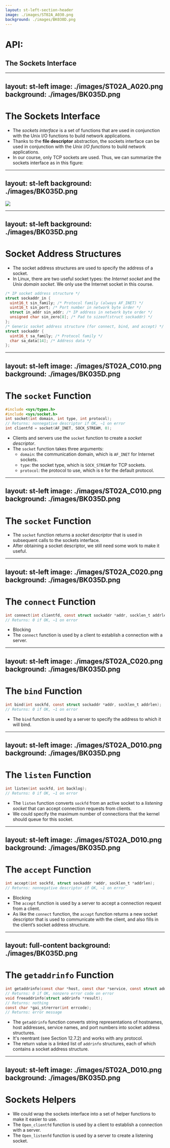 ```yaml
---
layout: st-left-section-header
image: ./images/ST02A_A030.png
background: ./images/BK030D.png
---
```


# API:
## The Sockets Interface

---
layout: st-left
image: ./images/ST02A_A020.png
background: ./images/BK035D.png
---

# The Sockets Interface

- The *sockets interface* is a set of functions that are used in conjunction with the Unix
I/O functions to build network applications.
- Thanks to the **file descriptor** abstraction, the sockets interface can be used in conjunction with the *Unix I/O functions* to build network applications.
- In our course, only TCP sockets are used. Thus, we can summarize the sockets interface as in this figure:

---
layout: st-left
background: ./images/BK035D.png
---

<img src="./images/f11.12.png" class="h-full">

---
layout: st-left
background: ./images/BK035D.png
---

# Socket Address Structures

- The socket address structures are used to specify the address of a socket.
- In Linux, there are two useful socket types: the *Internet socket* and the *Unix domain socket*. We only use the Internet socket in this course.

```c
/* IP socket address structure */
struct sockaddr_in {
  uint16_t sin_family; /* Protocol family (always AF_INET) */
  uint16_t sin_port; /* Port number in network byte order */
  struct in_addr sin_addr; /* IP address in network byte order */
  unsigned char sin_zero[8]; /* Pad to sizeof(struct sockaddr) */
};
/* Generic socket address structure (for connect, bind, and accept) */
struct sockaddr {
  uint16_t sa_family; /* Protocol family */
  char sa_data[14]; /* Address data */
};
```

---
layout: st-left
image: ./images/ST02A_C010.png
background: ./images/BK035D.png
---

# The `socket` Function

```c
#include <sys/types.h>
#include <sys/socket.h>
int socket(int domain, int type, int protocol);
// Returns: nonnegative descriptor if OK, −1 on error
int clientfd = socket(AF_INET, SOCK_STREAM, 0);
```

- Clients and servers use the `socket` function to create a *socket descriptor*.
- The `socket` function takes three arguments:
  - `domain`: the communication domain, which is `AF_INET` for Internet sockets.
  - `type`: the socket type, which is `SOCK_STREAM` for TCP sockets.
  - `protocol`: the protocol to use, which is `0` for the default protocol.

---
layout: st-left
image: ./images/ST02A_C010.png
background: ./images/BK035D.png
---

# The `socket` Function

- The `socket` function returns a *socket descriptor* that is used in subsequent calls to the sockets interface.
- After obtaining a socket descriptor, we still need some work to make it useful.

---
layout: st-left
image: ./images/ST02A_C020.png
background: ./images/BK035D.png
---

# The `connect` Function

```c
int connect(int clientfd, const struct sockaddr *addr, socklen_t addrlen);
// Returns: 0 if OK, −1 on error
```

- Blocking
- The `connect` function is used by a client to establish a connection with a server.

---
layout: st-left
image: ./images/ST02A_C020.png
background: ./images/BK035D.png
---

# The `bind` Function

```c
int bind(int sockfd, const struct sockaddr *addr, socklen_t addrlen);
// Returns: 0 if OK, −1 on error
```

- The `bind` function is used by a server to specify the address to which it will bind.

---
layout: st-left
image: ./images/ST02A_D010.png
background: ./images/BK035D.png
---

# The `listen` Function

```c
int listen(int sockfd, int backlog);
// Returns: 0 if OK, −1 on error
```

- The `listen` function converts `sockfd` from an active socket to a *listening socket*
that can accept connection requests from clients.
- We could specify the maximum number of connections that the kernel should queue for this socket.

---
layout: st-left
image: ./images/ST02A_D010.png
background: ./images/BK035D.png
---

# The `accept` Function

```c
int accept(int sockfd, struct sockaddr *addr, socklen_t *addrlen);
// Returns: nonnegative descriptor if OK, −1 on error
```

- Blocking
- The `accept` function is used by a server to accept a connection request from a client.
- As like the `connect` function, the `accept` function returns a new socket descriptor that is used to communicate with the client, and also fills in the client’s socket address structure.

---
layout: full-content
background: ./images/BK035D.png
---

# The `getaddrinfo` Function

```c
int getaddrinfo(const char *host, const char *service, const struct addrinfo *hints, struct addrinfo **result);
// Returns: 0 if OK, nonzero error code on error
void freeaddrinfo(struct addrinfo *result);
// Returns: nothing
const char *gai_strerror(int errcode);
// Returns: error message
```

- The `getaddrinfo` function converts string representations of hostnames, host
addresses, service names, and port numbers into socket address structures.
- It's reentrant (see Section 12.7.2) and works with any protocol.
- The return value is a linked list of `addrinfo` structures, each of which contains a socket address structure.

---
layout: st-left
image: ./images/ST02A_D010.png
background: ./images/BK035D.png
---

# Sockets Helpers

- We could wrap the sockets interface into a set of helper functions to make it easier to use.
- The `Open_clientfd` function is used by a client to establish a connection with a server.
- The `Open_listenfd` function is used by a server to create a listening socket.
